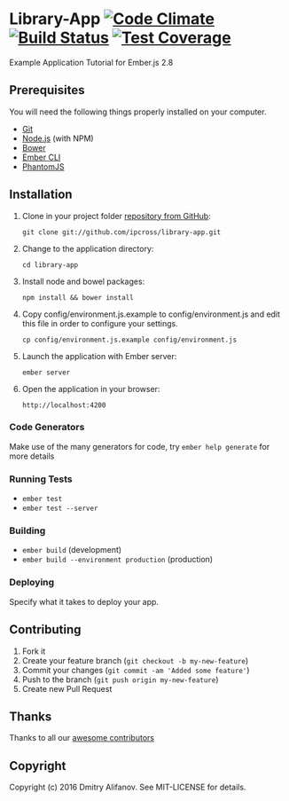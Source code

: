 Library-App [![Code Climate](https://codeclimate.com/github/ipcross/ansme/badges/gpa.svg)](https://codeclimate.com/github/ipcross/ansme) [![Build Status](https://travis-ci.org/ipcross/ansme.svg?branch=master)](https://travis-ci.org/ipcross/ansme) [![Test Coverage](https://codeclimate.com/github/ipcross/ansme/badges/coverage.svg)](https://codeclimate.com/github/ipcross/ansme/coverage)
=========

Example Application Tutorial for Ember.js 2.8

## Prerequisites

You will need the following things properly installed on your computer.

* [Git](http://git-scm.com/)
* [Node.js](http://nodejs.org/) (with NPM)
* [Bower](http://bower.io/)
* [Ember CLI](http://ember-cli.com/)
* [PhantomJS](http://phantomjs.org/)

## Installation

1. Clone in your project folder [repository from GitHub](https://github.com/ipcross/library-app):

    ```
    git clone git://github.com/ipcross/library-app.git
    ```

2. Change to the application directory:

    ```
    cd library-app
    ```

3. Install node and bowel packages:

    ```
    npm install && bower install
    ```

4. Copy config/environment.js.example to config/environment.js and edit this file in order to configure your settings.

    ```
    cp config/environment.js.example config/environment.js
    ```


5. Launch the application with Ember server:

    ```
    ember server
    ```

6. Open the application in your browser:

    ```
    http://localhost:4200
    ```


### Code Generators

Make use of the many generators for code, try `ember help generate` for more details

### Running Tests

* `ember test`
* `ember test --server`

### Building

* `ember build` (development)
* `ember build --environment production` (production)

### Deploying

Specify what it takes to deploy your app.

## Contributing

1. Fork it
2. Create your feature branch (`git checkout -b my-new-feature`)
3. Commit your changes (`git commit -am 'Added some feature'`)
4. Push to the branch (`git push origin my-new-feature`)
5. Create new Pull Request

## Thanks

Thanks to all our [awesome
contributors](https://github.com/ipcross/library-app/graphs/contributors)

## Copyright

Copyright (c) 2016 Dmitry Alifanov. See MIT-LICENSE for details.
